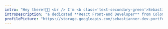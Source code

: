 ```yaml
---
intro: "Hey there!👋🏻 <br /> I'm <b class='text-secondary-green'>Sebastian Mera</b>"
introDescription: "a dedicated **React Front-end Developer** from Colombia📍"
profilePicture: "https://storage.googleapis.com/sebastianner-dev-portfolio-statics/avatar.jpg"
---
```

